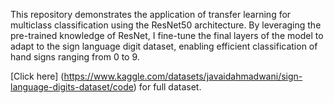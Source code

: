 This repository demonstrates the application of transfer learning for multiclass classification using the ResNet50 architecture. By leveraging the pre-trained knowledge of ResNet, I fine-tune the final layers of the model to adapt to the sign language digit dataset, enabling efficient classification of hand signs ranging from 0 to 9.

[Click here] (https://www.kaggle.com/datasets/javaidahmadwani/sign-language-digits-dataset/code) for full dataset.
